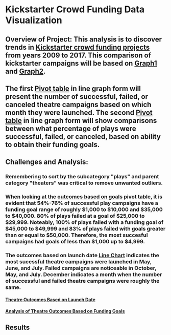 # Kickstarter Crowd Funding Data Visualization 

## Overview of Project: This analysis is to discover trends in [Kickstarter crowd funding projects](https://github.com/GNovakGit/Kickstarter-Challenge-1/blob/main/Kickstarter_challenge_1.xlsx) from years 2009 to 2017. This comparison of kickstarter campaigns will be based on [Graph1](https://github.com/GNovakGit/Kickstarter-Challenge-1/blob/main/Theatre_Outcomes_vs_Launch_Graph.png) and [Graph2](https://github.com/GNovakGit/Kickstarter-Challenge-1/blob/main/Outcomes_vs_Goals.png). 

## The first [Pivot table](https://github.com/GNovakGit/Kickstarter-Challenge-1/blob/main/Theatre_Outcomes_vs_Launch_Graph.png) in line graph form will present the number of successful, failed, or canceled theatre campaigns based on which month they were launched. The second [Pivot table](https://github.com/GNovakGit/Kickstarter-Challenge-1/blob/main/Outcomes_vs_Goals.png) in line graph form will show comparisons between what percentage of plays were successful, failed, or canceled, based on ability to obtain their funding goals.

## Challenges and Analysis: 

### Remembering to sort by the subcategory "plays" and parent category "theaters" was critical to remove unwanted outliers.

### When looking at the [outcomes based on goals](https://github.com/GNovakGit/Kickstarter-Challenge-1/blob/main/Outcomes_vs_Goals.png) pivot table, it is evident that 54%-76% of successful play campaigns have a funding goal range of roughly $1,000 to $10,000 and $35,000 to $40,000. 80% of plays failed at a goal of $25,000 to $29,999. Noteably, 100% of plays failed with a funding goal of $45,000 to $49,999 and 83% of plays failed with goals greater than or equal to $50,000. Therefore, the most succesful campaigns had goals of less than $1,000 up to $4,999.

### The outcomes based on launch date [Line Chart](https://github.com/GNovakGit/Kickstarter-Challenge-1/blob/main/Theatre_Outcomes_vs_Launch_Graph.png) indicates the most sucessful theatre campaigns were launched in May, June, and July. Failed campaigns are noticeable in October, May, and July. December indicates a month when the number of successful and failed theatre campaigns were roughly the same. 

#### [Theatre Outcomes Based on Launch Date](https://github.com/GNovakGit/Kickstarter-Challenge-1/blob/main/Theatre_Outcomes_vs_Launch_Graph.png)

#### [Analysis of Theatre Outcomes Based on Funding Goals](https://github.com/GNovakGit/Kickstarter-Challenge-1/blob/main/Outcomes_vs_Goals.png)


## Results

